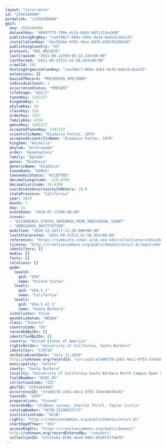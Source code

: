 ```yaml
---
layout: "occurrence"
id: "2556168460"
permalink: "/2556168460"
gbif:
  key: 2556168460
  datasetKey: "d6097f75-f99e-4c2a-b8a5-b0fc213ecbd0"
  publishingOrgKey: "cae7b6c7-669a-4261-9a34-6e8cdc16a125"
  installationKey: "4ec55ebe-9f92-45ec-b076-dd45f61003ab"
  publishingCountry: "US"
  protocol: "DWC_ARCHIVE"
  lastCrawled: "2021-09-11T09:05:22.434+00:00"
  lastParsed: "2021-09-23T21:41:58.943+00:00"
  crawlId: 161
  hostingOrganizationKey: "cae7b6c7-669a-4261-9a34-6e8cdc16a125"
  extensions: {}
  basisOfRecord: "PRESERVED_SPECIMEN"
  individualCount: 1
  occurrenceStatus: "PRESENT"
  lifeStage: "Adult"
  taxonKey: 1341127
  kingdomKey: 1
  phylumKey: 54
  classKey: 216
  orderKey: 1457
  familyKey: 4334
  genusKey: 1341127
  acceptedTaxonKey: 1341127
  scientificName: "Diadasia Patton, 1879"
  acceptedScientificName: "Diadasia Patton, 1879"
  kingdom: "Animalia"
  phylum: "Arthropoda"
  order: "Hymenoptera"
  family: "Apidae"
  genus: "Diadasia"
  genericName: "Diadasia"
  taxonRank: "GENUS"
  taxonomicStatus: "ACCEPTED"
  decimalLongitude: -119.8799
  decimalLatitude: 34.4189
  coordinateUncertaintyInMeters: 10.0
  stateProvince: "California"
  year: 2019
  month: 7
  day: 11
  eventDate: "2019-07-11T00:00:00"
  issues:
  - "OCCURRENCE_STATUS_INFERRED_FROM_INDIVIDUAL_COUNT"
  - "AMBIGUOUS_INSTITUTION"
  modified: "2020-12-28T17:11:30.000+00:00"
  lastInterpreted: "2021-09-23T21:41:58.943+00:00"
  references: "https://symbiota.ccber.ucsb.edu:443/collections/individual/index.php?occid=179738"
  license: "http://creativecommons.org/publicdomain/zero/1.0/legalcode"
  identifiers: []
  media: []
  facts: []
  relations: []
  gadm:
    level0:
      gid: "USA"
      name: "United States"
    level1:
      gid: "USA.5_1"
      name: "California"
    level2:
      gid: "USA.5.42_1"
      name: "Santa Barbara"
  isInCluster: false
  geodeticDatum: "WGS84"
  class: "Insecta"
  countryCode: "US"
  recordedByIDs: []
  identifiedByIDs: []
  country: "United States of America"
  rightsHolder: "University of California, Santa Barbara"
  identifier: "179738"
  verbatimEventDate: "July 11,2019"
  http://unknown.org/recordId: "urn:uuid:efa081f0-2a61-4ec1-9f55-37e4384f8c01"
  municipality: "Goleta"
  county: "Santa Barbara"
  locality: "University of California Santa Barbara North Campus Open Space"
  fieldNumber: "NCOS_05"
  collectionCode: "IZC"
  gbifID: "2556168460"
  occurrenceID: "efa081f0-2a61-4ec1-9f55-37e4384f8c01"
  taxonID: "2497"
  preparations: "Pinned"
  recordedBy: "UCSBees survey; Charlie Thrift, Taylor Curtis"
  catalogNumber: "UCSB-IZC00037171"
  institutionCode: "UCSB"
  rights: "http://creativecommons.org/publicdomain/zero/1.0/"
  startDayOfYear: "192"
  accessRights: "https://creativecommons.org/publicdomain/"
  http://unknown.org/recordEnteredBy: "romimari"
  collectionID: "e7c51ab1-870b-4ee8-9d62-092875ffa870"
---
```

